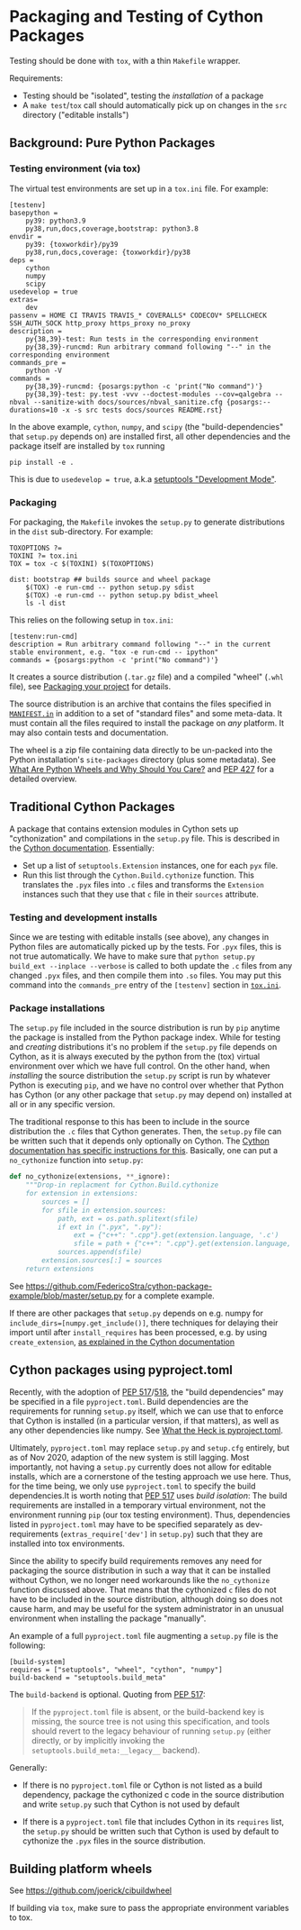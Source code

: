 # Packaging and Testing of Cython Packages

Testing should be done with `tox`, with a thin `Makefile` wrapper.

Requirements:

* Testing should be "isolated", testing the *installation* of a package
* A `make test`/`tox` call should automatically pick up on changes in the `src` directory ("editable installs")

## Background: Pure Python Packages

### Testing environment (via tox)


The virtual test environments are set up in a `tox.ini` file. For example:

~~~
[testenv]
basepython =
    py39: python3.9
    py38,run,docs,coverage,bootstrap: python3.8
envdir =
    py39: {toxworkdir}/py39
    py38,run,docs,coverage: {toxworkdir}/py38
deps =
    cython
    numpy
    scipy
usedevelop = true
extras=
    dev
passenv = HOME CI TRAVIS TRAVIS_* COVERALLS* CODECOV* SPELLCHECK SSH_AUTH_SOCK http_proxy https_proxy no_proxy
description =
    py{38,39}-test: Run tests in the corresponding environment
    py{38,39}-runcmd: Run arbitrary command following "--" in the corresponding environment
commands_pre =
    python -V
commands =
    py{38,39}-runcmd: {posargs:python -c 'print("No command")'}
    py{38,39}-test: py.test -vvv --doctest-modules --cov=qalgebra --nbval --sanitize-with docs/sources/nbval_sanitize.cfg {posargs:--durations=10 -x -s src tests docs/sources README.rst}
~~~

In the above example, `cython`, `numpy`, and `scipy` (the "build-dependencies" that `setup.py` depends on) are installed first, all other dependencies and the package itself are installed by `tox` running

~~~
pip install -e .
~~~

This is due to `usedevelop = true`, a.k.a [setuptools "Development Mode"](https://setuptools.readthedocs.io/en/latest/userguide/development_mode.html).


### Packaging

For packaging, the `Makefile` invokes the `setup.py` to generate distributions in the `dist` sub-directory. For example:

~~~
TOXOPTIONS ?=
TOXINI ?= tox.ini
TOX = tox -c $(TOXINI) $(TOXOPTIONS)

dist: bootstrap ## builds source and wheel package
	$(TOX) -e run-cmd -- python setup.py sdist
	$(TOX) -e run-cmd -- python setup.py bdist_wheel
	ls -l dist
~~~

This relies on the following setup in `tox.ini`:

~~~
[testenv:run-cmd]
description = Run arbitrary command following "--" in the current stable environment, e.g. "tox -e run-cmd -- ipython"
commands = {posargs:python -c 'print("No command")'}
~~~

It creates a source distribution (`.tar.gz` file) and a compiled "wheel" (`.whl` file), see [Packaging your project](https://packaging.python.org/guides/distributing-packages-using-setuptools/#packaging-your-project) for details.

The source distribution is an archive that contains the files specified in [`MANIFEST.in`](https://packaging.python.org/guides/using-manifest-in/) in addition to a set of "standard files" and some meta-data. It must contain all the files required to install the package on *any* platform. It may also contain tests and documentation.

The wheel is a zip file containing data directly to be un-packed into the Python installation's `site-packages` directory (plus some metadata). See [What Are Python Wheels and Why Should You Care?](https://realpython.com/python-wheels/) and [PEP 427](https://www.python.org/dev/peps/pep-0427/) for a detailed overview.


## Traditional Cython Packages

A package that contains extension modules in Cython sets up "cythonization" and compilations in the `setup.py` file. This is described in the [Cython documentation](https://cython.readthedocs.io/en/latest/src/userguide/source_files_and_compilation.html). Essentially:

* Set up a list of `setuptools.Extension` instances, one for each `pyx` file.
* Run this list through the `Cython.Build.cythonize` function. This translates the `.pyx` files into `.c` files and transforms the `Extension` instances such that they use that `c` file in their `sources` attribute.

### Testing and development installs

Since we are testing with editable installs (see above), any changes in Python files are automatically picked up by the tests. For `.pyx` files, this is not true automatically. We have to make sure that `python setup.py build_ext --inplace --verbose` is called to both update the `.c` files from any changed `.pyx` files, and then compile them into `.so` files. You may put this command into the `commands_pre` entry of the `[testenv]` section in [`tox.ini`](https://github.com/goerz-testing/cython-package-example/blob/master/tox.ini).


### Package installations

The `setup.py` file included in the source distribution is run by `pip` anytime the package is installed from the Python package index. While for testing and *creating* distributions it's no problem if the `setup.py` file depends on Cython, as it is always executed by the python from the (tox) virtual environment over which we have full control. On the other hand, when *installing* the source distribution the `setup.py` script is run by whatever Python is executing `pip`, and we have no control over whether that Python has Cython (or any other package that `setup.py` may depend on) installed at all or in any specific version.

The traditional response to this has been to include in the source distribution the `.c` files that Cython generates. Then, the `setup.py` file can be written such that it depends only optionally on Cython. The [Cython documentation has specific instructions for this](https://cython.readthedocs.io/en/latest/src/userguide/source_files_and_compilation.html#distributing-cython-modules). Basically, one can put a `no_cythonize` function into `setup.py`:

~~~python
def no_cythonize(extensions, **_ignore):
    """Drop-in replacment for Cython.Build.cythonize
    for extension in extensions:
        sources = []
        for sfile in extension.sources:
            path, ext = os.path.splitext(sfile)
            if ext in (".pyx", ".py"):
                ext = {"c++": ".cpp"}.get(extension.language, '.c')
                sfile = path + {"c++": ".cpp"}.get(extension.language, '.c')
            sources.append(sfile)
        extension.sources[:] = sources
    return extensions
~~~

See https://github.com/FedericoStra/cython-package-example/blob/master/setup.py for a complete example.

If there are other packages that `setup.py` depends on e.g. numpy for `include_dirs=[numpy.get_include()]`, there techniques for delaying their import until after `install_requires` has been processed, e.g. by using `create_extension`, [as explained in the Cython documentation](https://cython.readthedocs.io/en/latest/src/userguide/source_files_and_compilation.html#configuring-the-c-build)


## Cython packages using pyproject.toml

Recently, with the adoption of [PEP 517][]/[518][PEP 518], the "build dependencies" may be specified in a file `pyproject.toml`. Build dependencies are the requirements for running `setup.py` itself, which we can use that to enforce that Cython is installed (in a particular version, if that matters), as well as any other dependencies like numpy. See [What the Heck is pyproject.toml]( https://snarky.ca/what-the-heck-is-pyproject-toml/).

Ultimately, `pyproject.toml` may replace `setup.py` and `setup.cfg` entirely, but as of Nov 2020, adaption of the new system is still lagging. Most importantly, not having a `setup.py` currently does not allow for editable installs, which are a cornerstone of the testing approach we use here.  Thus, for the time being, we only use `pyproject.toml` to specify the build dependencies.It is worth noting that [PEP 517][] uses *build isolation*: The build requirements are installed in a temporary virtual environment, not the environment running `pip` (our tox testing environment). Thus, dependencies listed in `pyproject.toml` may have to be specified separately as dev-requirements (`extras_require['dev']` in `setup.py`) such that they are installed into tox environments.

Since the ability to specify build requirements removes any need for packaging the source distribution in such a way that it can be installed without Cython, we no longer need workarounds like the `no_cythonize` function discussed above. That means that the cythonized `c` files do not have to be included in the source distribution, although doing so does not cause harm, and may be useful for the system administrator in an unusual environment when installing the package "manually".


An example of a full `pyproject.toml` file augmenting a `setup.py` file is the following:

~~~
[build-system]
requires = ["setuptools", "wheel", "cython", "numpy"]
build-backend = "setuptools.build_meta"
~~~

The `build-backend` is optional. Quoting from [PEP 517][]:

> If the `pyproject.toml` file is absent, or the build-backend key is missing, the source tree is not using this specification, and tools should revert to the legacy behaviour of running `setup.py` (either directly, or by implicitly invoking the `setuptools.build_meta:__legacy__` backend).


Generally:

* If there is no `pyproject.toml` file or Cython is not listed as a build dependency, package the cythonized c code in the source distribution and write `setup.py` such that Cython is not used by default

* If there is a `pyproject.toml` file that includes Cython in its `requires` list, the `setup.py` should be written such that Cython is used by default to cythonize the `.pyx` files in the source distribution.


[PEP 517]: https://www.python.org/dev/peps/pep-0517/
[PEP 518]: https://www.python.org/dev/peps/pep-0518/


## Building platform wheels

See https://github.com/joerick/cibuildwheel

If building via `tox`, make sure to pass the appropriate environment variables to tox.
